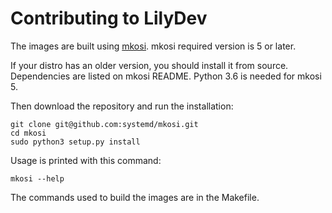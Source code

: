 # Contributing to LilyDev

The images are built using [mkosi](https://github.com/systemd/mkosi/).
mkosi required version is 5 or later.

If your distro has an older version, you should install it from source.
Dependencies are listed on mkosi README.
Python 3.6 is needed for mkosi 5.

Then download the repository and run the installation:

    git clone git@github.com:systemd/mkosi.git
    cd mkosi
    sudo python3 setup.py install

Usage is printed with this command:

    mkosi --help

The commands used to build the images are in the Makefile.
